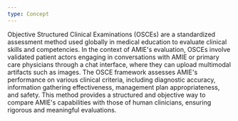 ```yaml
---
type: Concept
---
```


Objective Structured Clinical Examinations (OSCEs) are a standardized assessment method used globally in medical education to evaluate clinical skills and competencies. In the context of AMIE's evaluation, OSCEs involve validated patient actors engaging in conversations with AMIE or primary care physicians through a chat interface, where they can upload multimodal artifacts such as images. The OSCE framework assesses AMIE's performance on various clinical criteria, including diagnostic accuracy, information gathering effectiveness, management plan appropriateness, and safety. This method provides a structured and objective way to compare AMIE's capabilities with those of human clinicians, ensuring rigorous and meaningful evaluations.